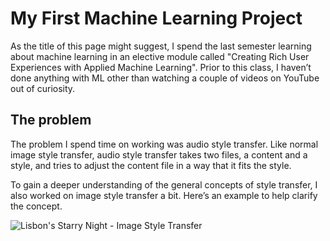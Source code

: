 # My First Machine Learning Project 
As the title of this page might suggest, I spend the last semester learning about machine learning in an elective module called "Creating Rich User Experiences with Applied Machine Learning". Prior to this class, I haven’t done anything with ML other than watching a couple of videos on YouTube out of curiosity.

## The problem
The problem I spend time on working was audio style transfer. Like normal image style transfer, audio style transfer takes two files, a content and a style, and tries to adjust the content file in a way that it fits the style.  

To gain a deeper understanding of the general concepts of style transfer, I also worked on image style transfer a bit. Here’s an example to help clarify the concept.

![Lisbon's Starry Night - Image Style Transfer](https://notadvisable.github.io/audio_style_transfer/assets/imageStyleTransfer.png)
